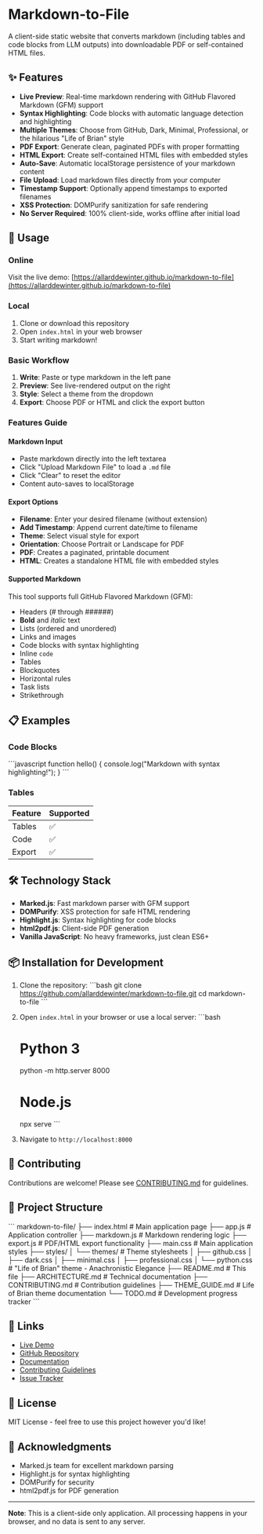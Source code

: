 # Markdown-to-File

A client-side static website that converts markdown (including tables and code blocks from LLM outputs) into downloadable PDF or self-contained HTML files.

## ✨ Features

- **Live Preview**: Real-time markdown rendering with GitHub Flavored Markdown (GFM) support
- **Syntax Highlighting**: Code blocks with automatic language detection and highlighting
- **Multiple Themes**: Choose from GitHub, Dark, Minimal, Professional, or the hilarious "Life of Brian" style
- **PDF Export**: Generate clean, paginated PDFs with proper formatting
- **HTML Export**: Create self-contained HTML files with embedded styles
- **Auto-Save**: Automatic localStorage persistence of your markdown content
- **File Upload**: Load markdown files directly from your computer
- **Timestamp Support**: Optionally append timestamps to exported filenames
- **XSS Protection**: DOMPurify sanitization for safe rendering
- **No Server Required**: 100% client-side, works offline after initial load

## 🚀 Usage

### Online
Visit the live demo: [https://allarddewinter.github.io/markdown-to-file](https://allarddewinter.github.io/markdown-to-file)

### Local
1. Clone or download this repository
2. Open `index.html` in your web browser
3. Start writing markdown!

### Basic Workflow
1. **Write**: Paste or type markdown in the left pane
2. **Preview**: See live-rendered output on the right
3. **Style**: Select a theme from the dropdown
4. **Export**: Choose PDF or HTML and click the export button

### Features Guide

#### Markdown Input
- Paste markdown directly into the left textarea
- Click "Upload Markdown File" to load a `.md` file
- Click "Clear" to reset the editor
- Content auto-saves to localStorage

#### Export Options
- **Filename**: Enter your desired filename (without extension)
- **Add Timestamp**: Append current date/time to filename
- **Theme**: Select visual style for export
- **Orientation**: Choose Portrait or Landscape for PDF
- **PDF**: Creates a paginated, printable document
- **HTML**: Creates a standalone HTML file with embedded styles

#### Supported Markdown

This tool supports full GitHub Flavored Markdown (GFM):

- Headers (# through ######)
- **Bold** and *italic* text
- Lists (ordered and unordered)
- Links and images
- Code blocks with syntax highlighting
- Inline `code`
- Tables
- Blockquotes
- Horizontal rules
- Task lists
- Strikethrough

## 📋 Examples

### Code Blocks
\`\`\`javascript
function hello() {
  console.log("Markdown with syntax highlighting!");
}
\`\`\`

### Tables
| Feature | Supported |
|---------|-----------|
| Tables  | ✅        |
| Code    | ✅        |
| Export  | ✅        |

## 🛠️ Technology Stack

- **Marked.js**: Fast markdown parser with GFM support
- **DOMPurify**: XSS protection for safe HTML rendering
- **Highlight.js**: Syntax highlighting for code blocks
- **html2pdf.js**: Client-side PDF generation
- **Vanilla JavaScript**: No heavy frameworks, just clean ES6+

## 📦 Installation for Development

1. Clone the repository:
   \`\`\`bash
   git clone https://github.com/allarddewinter/markdown-to-file.git
   cd markdown-to-file
   \`\`\`

2. Open `index.html` in your browser or use a local server:
   \`\`\`bash
   # Python 3
   python -m http.server 8000
   
   # Node.js
   npx serve
   \`\`\`

3. Navigate to `http://localhost:8000`

## 🤝 Contributing

Contributions are welcome! Please see [CONTRIBUTING.md](CONTRIBUTING.md) for guidelines.

## 📄 Project Structure

\`\`\`
markdown-to-file/
├── index.html          # Main application page
├── app.js             # Application controller
├── markdown.js        # Markdown rendering logic
├── export.js          # PDF/HTML export functionality
├── main.css          # Main application styles
├── styles/
│   └── themes/        # Theme stylesheets
│       ├── github.css
│       ├── dark.css
│       ├── minimal.css
│       ├── professional.css
│       └── python.css       # "Life of Brian" theme - Anachronistic Elegance
├── README.md          # This file
├── ARCHITECTURE.md    # Technical documentation
├── CONTRIBUTING.md    # Contribution guidelines
├── THEME_GUIDE.md     # Life of Brian theme documentation
└── TODO.md           # Development progress tracker
\`\`\`

## 🔗 Links

- [Live Demo](https://allarddewinter.github.io/markdown-to-file)
- [GitHub Repository](https://github.com/allarddewinter/markdown-to-file)
- [Documentation](ARCHITECTURE.md)
- [Contributing Guidelines](CONTRIBUTING.md)
- [Issue Tracker](https://github.com/allarddewinter/markdown-to-file/issues)

## 📝 License

MIT License - feel free to use this project however you'd like!

## 🙏 Acknowledgments

- Marked.js team for excellent markdown parsing
- Highlight.js for syntax highlighting
- DOMPurify for security
- html2pdf.js for PDF generation

---

**Note**: This is a client-side only application. All processing happens in your browser, and no data is sent to any server.
